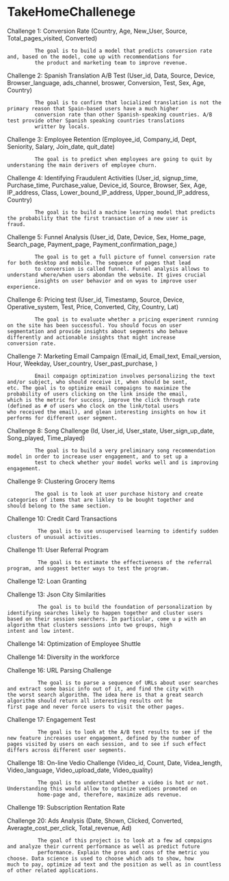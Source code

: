# TakeHomeChallenege

Challenge 1: Conversion Rate (Country, Age, New_User, Source, Total_pages_visited, Converted)

             The goal is to build a model that predicts conversion rate and, based on the model, come up with recommendations for 
             the product and marketing team to improve revenue.
             
Challenge 2: Spanish Translation A/B Test (User_id, Data, Source, Device, Browser_language, ads_channel, broswer, Conversion, Test, 
             Sex, Age, Country)
             
             The goal is to confirm that locialized translation is not the primary reason that Spain-based users have a much higher 
             conversion rate than other Spanish-speaking countries. A/B test provide other Spanish speaking countries translations 
             writter by locals. 
             
Challenge 3: Employee Retention (Employee_id, Company_id, Dept, Seniority, Salary, Join_date, quit_date)

             The goal is to predict when employees are going to quit by understaning the main derivers of employee churn. 
             
Challenge 4: Identifying Fraudulent Activities (User_id, signup_time, Purchase_time, Purchase_value, Device_id, Source, Browser, Sex,
             Age, IP_address, Class, Lower_bound_IP_address, Upper_bound_IP_address, Country)
             
             The goal is to build a machine learning model that predicts the probability that the first transaction of a new user is                  fraud.

Challenge 5: Funnel Analysis (User_id, Date, Device, Sex, Home_page, Search_page, Payment_page, Payment_confirmation_page,)

             The goal is to get a full picture of funnel conversion rate for both desktop and mobile. The sequence of pages that lead 
             to conversion is called funnel. Funnel analysis allows to understand where/when users abondan the website. It gives crucial
             insights on user behavior and on wyas to improve user experience.

Challenge 6: Pricing test (User_id, Timestamp, Source, Device, Operative_system, Test, Price, Converted, City, Country, Lat)

             The goal is to evaluate whether a pricing experiment running on the site has been successful. You should focus on user                  segmentation and provide insights about segments who behave differently and actionable insights that might increase                      conversion rate.

Challenge 7: Marketing Email Campaign (Email_id, Email_text, Email_version, Hour, Weekday, User_country, User_past_purchase, )

             Email compaign optimization involves personalizing the text and/or subject, who should receive it, when should be sent,                  etc. The goal is to optimize email compaigns to maximize the probability of users clicking on the link inside the email,                which is the metric for success, improve the click through rate (defined as # of users who clock on the link/total users                who received the email), and glean interesting insights on how it performs for different user segment. 

Challenge 8: Song Challenge (Id, User_id, User_state, User_sign_up_date, Song_played, Time_played)

             The goal is to build a very preliminary song recommendation model in order to increase user engagement, and to set up a 
             test to check whether your model works well and is improving engagement.
             
Challenge 9: Clustering Grocery Items

             The goal is to look at user purchase history and create categories of items that are likley to be bought together and                    should belong to the same section. 
             
Challenge 10: Credit Card Transactions

              The goal is to use unsupervised learning to identify sudden clusters of unusual activities. 
              
Challenge 11: User Referral Program 

              The goal is to estimate the effectiveness of the referral program, and suggest better ways to test the program.
              
Challenge 12: Loan Granting 

Challenge 13: Json City Similarities 

              The goal is to build the foundation of personalization by identifying searches likely to happen together and cluster users               based on their session searchers. In particular, come u p with an algorithm that clusters sessions into two groups, high                 intent and low intent. 
              
Challenge 14: Optimization of Employee Shuttle 

Challenge 14: Diversity in the workforce 

Challenge 16: URL Parsing Challenge 

              The goal is to parse a sequence of URLs about user searches and extract some basic info out of it, and find the city with               the worst search algorithm. The idea here is that a great search algorithm should return all interesting results ont he                 first page and never force users to visit the other pages. 
              
Challenge 17: Engagement Test 

              The goal is to look at the A/B test results to see if the new feature increases user engagement, defined by the number of               pages visited by users on each session, and to see if such effect differs across different user segments. 
              
Challenge 18: On-line Vedio Challenge (Video_id, Count, Date, Videa_length, Video_language, Video_upload_date, Video_quality)

              The goal is to understand whether a video is hot or not. Understanding this would allow to optinize vedioes promoted on
              home-page and, therefore, maximize ads revenue. 
              
Challenge 19: Subscription Rentation Rate 

Challenge 20: Ads Analysis (Date, Shown, Clicked, Converted, Averagte_cost_per_click, Total_revenue, Ad)

              The goal of this project is to look at a few ad compaigns and analyze their current performance as well as predict future 
              performance. Explain the pros and cons of the metric you choose. Data science is used to choose which ads to show, how                   much to pay, optimize ad text and the position as well as in countless of other related applications. 
             













